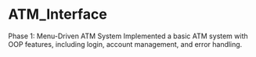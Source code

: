 # ATM_Interface
Phase 1: Menu-Driven ATM System Implemented a basic ATM system with OOP features, including login, account management, and error handling.
